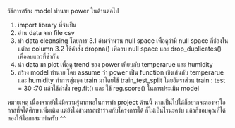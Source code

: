 วิธีการสร้าง model ทำนาย power ในด้านต่อไป
1. import library ที่จำเป็น
2. อ่าน data จาก file csv
3. ทำ data cleansing โดยการ
     3.1 อ่านจำนวน null space เพื่อดูว่ามี null space กี่ช่องในแต่ละ column
     3.2 ใช้คำสั่ง dropna() เพื่อลบ null space และ drop_duplicates() เพื่อลบแถวที่ซ้ำกัน
4. นำ data มา plot เพื่อดู trend ของ power เทียบกับ temperarue และ humidity
5. สร้าง model ทำนาย โดย assume ว่า power เป็น function เชิงเส้นกับ temperarue และ humidity ทำการสุ่มชุด train มาโดยใช้ train_test_split โดยอัตราส่วน train : test = 30 :70 แล้วใช้คำสั่ง reg.fit() และ ใช้ reg.score() ในการประเมิน model

หมายเหตุ เนื่องจากยังไม่มีความรู้มากพอในการทำ project ด้านนี้ หากเป็นไปได้ก็อยากจะลองหาโอกาสที่จได้ศึกษาเพิ่มเติม แต่ยังไม่สามารถเข้าร่วมกับโครงการได้ ก็ไม่เป็นไรนะครับ แล้วก็ขอบคุณที่ได้ลองให้โอกาสมาทำครับ ^^
